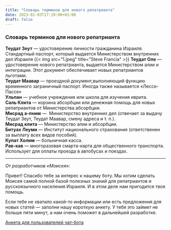 ```yaml
---
title: "Словарь терминов для нового репатрианта"
date: 2023-01-03T17:19:00+03:00
draft: false
---
```


### Словарь терминов для нового репатрианта

**Теудат Зеут** — удостоверение личности гражданина Израиля. Стандартный паспорт, который выдается Министерством внутренних дел Израиля 
{{< img src="1.jpeg" title="Steve Francia" >}}
**Теудат Оле** — удостоверение нового репатрианта, выдается Министерством алии и интеграции. Этот документ обеспечивает новых репатриантов льготами.  
**Теудат Маавар** — проездной документ,выполняющий функцию временного заграничный паспорт. Иногда также называется «Лессе-Пассе»  
**Ульпан** — учебное учреждение или школа для изучения иврита.   
**Саль Клита** — корзина абсорбции или денежная помощь для новых репатриантов от Министерства абсорбции.   
**Мисрад а-пним** —  Министерство внутренних дел (отвечает за выдачу Теудат Зеут, Теудат Маавар, смену адреса и т. п.).  
**Мисрад клита** — Министерство алии и абсорбции.  
**Битуах Леуми** — Институт национального страхования (ответственен за выплату всех видов пособий).  
**Купат Холим** — больничная касса.   
**Рав-кав** — многоразовая смарта-карта для общественного транспорта. Использует для оплаты проезда в автобусах и поездах. 


_______________________________________

_От разработчиков «Моисея»:_

Привет! Спасибо тебе за интерес к нашему боту. Мы хотим сделать Моисея самой полной базой полезных знаний для репатриантов и русскоязычного населения Израиля. И в этом деле нам пригодится твоя помощь. 

Если тебе не хватило какой-то информации или есть предложения для новых статей — заполни нашу короткую анкету. У тебя это займет не больше пяти минут, а нам очень поможет в дальнейшей разработке.

[Анкета для пользователей чат-бота](https://docs.google.com/forms/d/e/1FAIpQLSeh4owiD8TEEXcRqANYeL411qch3szlRPMWJHCkkwXHQhW0pg/viewform?usp=sf_link)
